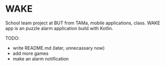 # WAKE

School team project at BUT from TAMa, mobile applications, class. WAKE app is an puzzle alarm application build with Kotlin.

TODO:
- write README.md (later, unnecassary now)
- add more games
- make an alarm notification
